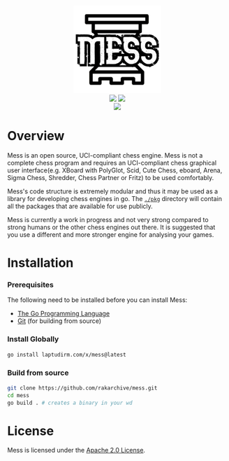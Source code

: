 <div align="center">
  <img src="./assets/logo.png" alt="mess logo" height="200"/>
  
  <br>
  
  <img src="https://img.shields.io/github/license/rakarchive/mess?style=for-the-badge">
  <img src="https://img.shields.io/github/actions/workflow/status/rakarchive/mess/ci.yml?style=for-the-badge">
  <br>
  <img src="https://img.shields.io/github/v/release/rakarchive/mess?style=for-the-badge">
</div>

# Overview

Mess is an open source, UCI-compliant chess engine. Mess is not a complete chess program
and requires an UCI-compliant chess graphical user interface(e.g. XBoard with PolyGlot,
Scid, Cute Chess, eboard, Arena, Sigma Chess, Shredder, Chess Partner or Fritz) to be
used comfortably.

Mess's code structure is extremely modular and thus it may be used as a library for
developing chess engines in go. The [`./pkg`](./pkg) directory will contain all the
packages that are available for use publicly.

Mess is currently a work in progress and not very strong compared to strong humans or the
other chess engines out there. It is suggested that you use a different and more stronger
engine for analysing your games.

# Installation

### Prerequisites

The following need to be installed before you can install Mess:
- [The Go Programming Language](https://go.dev/dl/)
- [Git](https://git-scm.com/downloads) (for building from source)

### Install Globally

```bash
go install laptudirm.com/x/mess@latest
```

### Build from source
```bash
git clone https://github.com/rakarchive/mess.git
cd mess
go build . # creates a binary in your wd
```

# License

Mess is licensed under the [Apache 2.0 License](./LICENSE).
